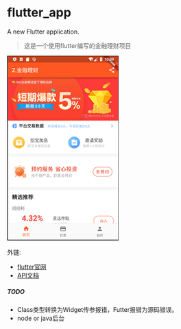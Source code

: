 # flutter_app

A new Flutter application.

> 这是一个使用flutter编写的金融理财项目

![首页](preview/home.png)

外链:
- [flutter官网](https://flutter.io/docs/get-started/codelab)
- [API文档](https://flutter.io/docs/cookbook)

##### TODO
* Class类型转换为Widget传参报错，Futter报错为源码错误。
* node or java后台